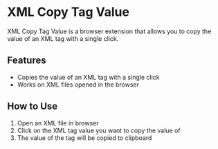 # XML Copy Tag Value

XML Copy Tag Value is a browser extension that allows you to copy the value of an XML tag with a single click.

## Features

* Copies the value of an XML tag with a single click
* Works on XML files opened in the browser

## How to Use

1. Open an XML file in browser
2. Click on the XML tag value you want to copy the value of
3. The value of the tag will be copied to clipboard